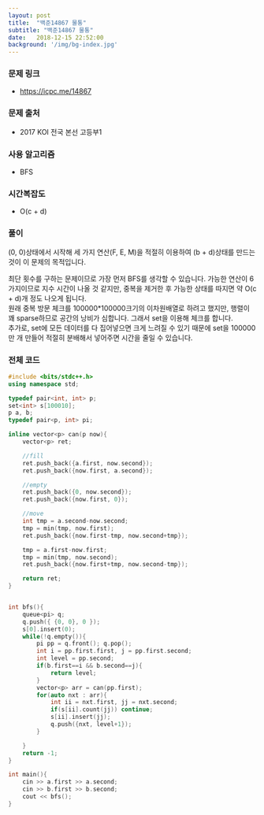 ```yaml
---
layout: post
title:  "백준14867 물통"
subtitle: "백준14867 물통"
date:   2018-12-15 22:52:00
background: '/img/bg-index.jpg'
---
```


### 문제 링크
* https://icpc.me/14867

### 문제 출처
* 2017 KOI 전국 본선 고등부1

### 사용 알고리즘
* BFS

### 시간복잡도
* O(c + d)

### 풀이
(0, 0)상태에서 시작해 세 가지 연산(F, E, M)을 적절히 이용하여 (b + d)상태를 만드는 것이 이 문제의 목적입니다.

최단 횟수를 구하는 문제이므로 가장 먼저 BFS를 생각할 수 있습니다. 가능한 연산이 6가지이므로 지수 시간이 나올 것 같지만, 중복을 제거한 후 가능한 상태를 따지면 약 O(c + d)개 정도 나오게 됩니다.<br>
원래 중복 방문 체크를 100000*100000크기의 이차원배열로 하려고 했지만, 행렬이 꽤 sparse하므로 공간의 낭비가 심합니다. 그래서 set을 이용해 체크를 합니다.<br>
추가로, set에 모든 데이터를 다 집어넣으면 크게 느려질 수 있기 때문에 set을 100000만 개 만들어 적절히 분배해서 넣어주면 시간을 줄일 수 있습니다.

### 전체 코드
```cpp
#include <bits/stdc++.h>
using namespace std;

typedef pair<int, int> p;
set<int> s[100010];
p a, b;
typedef pair<p, int> pi;

inline vector<p> can(p now){
	vector<p> ret;

	//fill
	ret.push_back({a.first, now.second});
	ret.push_back({now.first, a.second});

	//empty
	ret.push_back({0, now.second});
	ret.push_back({now.first, 0});

	//move
	int tmp = a.second-now.second;
	tmp = min(tmp, now.first);
	ret.push_back({now.first-tmp, now.second+tmp});

	tmp = a.first-now.first;
	tmp = min(tmp, now.second);
	ret.push_back({now.first+tmp, now.second-tmp});

	return ret;
}


int bfs(){
	queue<pi> q;
	q.push({ {0, 0}, 0 });
	s[0].insert(0);
	while(!q.empty()){
		pi pp = q.front(); q.pop();
		int i = pp.first.first, j = pp.first.second;
		int level = pp.second;
		if(b.first==i && b.second==j){
			return level;
		}
		vector<p> arr = can(pp.first);
		for(auto nxt : arr){
			int ii = nxt.first, jj = nxt.second;
			if(s[ii].count(jj)) continue;
			s[ii].insert(jj);
			q.push({nxt, level+1});
		}

	}
	return -1;
}

int main(){
	cin >> a.first >> a.second;
	cin >> b.first >> b.second;
	cout << bfs();
}
```
